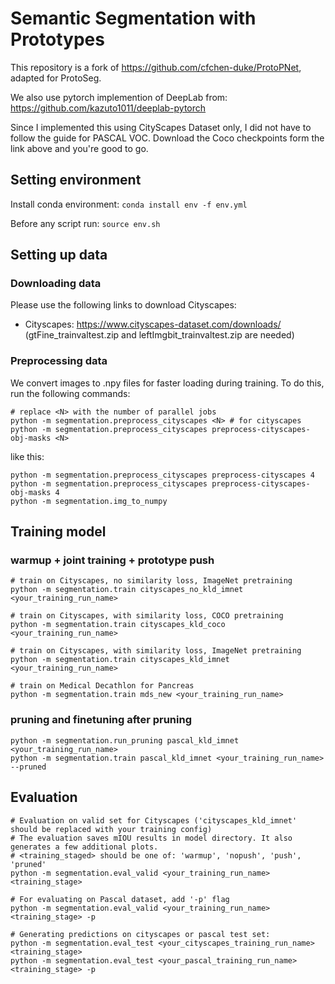# Semantic Segmentation with Prototypes
This repository is a fork of https://github.com/cfchen-duke/ProtoPNet, adapted for ProtoSeg.

We also use pytorch implemention of DeepLab from: https://github.com/kazuto1011/deeplab-pytorch

Since I implemented this using CityScapes Dataset only, I did not have to follow the guide for PASCAL VOC. Download the Coco checkpoints form the link above and you're good to go. 


## Setting environment

Install conda environment:
`conda install env -f env.yml`

Before any script run:
`source env.sh`


## Setting up data

### Downloading data

Please use the following links to download Cityscapes:
- Cityscapes: https://www.cityscapes-dataset.com/downloads/ (gtFine_trainvaltest.zip and leftImgbit_trainvaltest.zip are needed)

### Preprocessing data
We convert images to .npy files for faster loading during training. To do this, run the following commands:

```
# replace <N> with the number of parallel jobs
python -m segmentation.preprocess_cityscapes <N> # for cityscapes
python -m segmentation.preprocess_cityscapes preprocess-cityscapes-obj-masks <N>
```
like this:
```
python -m segmentation.preprocess_cityscapes preprocess-cityscapes 4
python -m segmentation.preprocess_cityscapes preprocess-cityscapes-obj-masks 4
python -m segmentation.img_to_numpy
```

## Training model


### warmup + joint training + prototype push
```
# train on Cityscapes, no similarity loss, ImageNet pretraining
python -m segmentation.train cityscapes_no_kld_imnet <your_training_run_name>

# train on Cityscapes, with similarity loss, COCO pretraining
python -m segmentation.train cityscapes_kld_coco <your_training_run_name>

# train on Cityscapes, with similarity loss, ImageNet pretraining
python -m segmentation.train cityscapes_kld_imnet <your_training_run_name>

# train on Medical Decathlon for Pancreas
python -m segmentation.train mds_new <your_training_run_name>

```

### pruning and finetuning after pruning
```
python -m segmentation.run_pruning pascal_kld_imnet <your_training_run_name>
python -m segmentation.train pascal_kld_imnet <your_training_run_name> --pruned
```

## Evaluation
```
# Evaluation on valid set for Cityscapes ('cityscapes_kld_imnet' should be replaced with your training config)
# The evaluation saves mIOU results in model directory. It also generates a few additional plots.
# <training_staged> should be one of: 'warmup', 'nopush', 'push', 'pruned'
python -m segmentation.eval_valid <your_training_run_name> <training_stage>

# For evaluating on Pascal dataset, add '-p' flag
python -m segmentation.eval_valid <your_training_run_name> <training_stage> -p

# Generating predictions on cityscapes or pascal test set:
python -m segmentation.eval_test <your_cityscapes_training_run_name> <training_stage>
python -m segmentation.eval_test <your_pascal_training_run_name> <training_stage> -p
```
